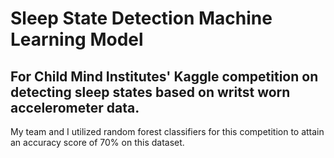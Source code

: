 # Sleep State Detection Machine Learning Model 
## For Child Mind Institutes' Kaggle competition on detecting sleep states based on writst worn accelerometer data. 
My team and I utilized random forest classifiers for this competition to attain an accuracy score of 70% on this dataset. 
